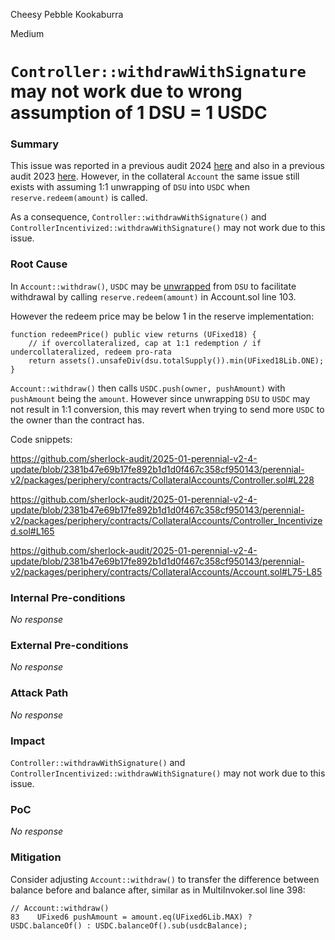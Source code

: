 Cheesy Pebble Kookaburra

Medium

# `Controller::withdrawWithSignature` may not work due to wrong assumption of 1 DSU = 1 USDC

### Summary

This issue was reported in a previous audit 2024 [here](https://github.com/sherlock-audit/2024-08-perennial-v2-update-3-judging/issues/35) and also in a previous audit 2023 [here](https://github.com/sherlock-audit/2023-07-perennial-judging/issues/22). However, in the collateral `Account` the same issue still exists with assuming 1:1 unwrapping of `DSU` into `USDC` when `reserve.redeem(amount)` is called.

As a consequence, `Controller::withdrawWithSignature()` and `ControllerIncentivized::withdrawWithSignature()` may not work due to this issue.

### Root Cause



In `Account::withdraw()`, `USDC` may be [unwrapped](https://github.com/sherlock-audit/2025-01-perennial-v2-4-update/blob/2381b47e69b17fe892b1d1d0f467c358cf950143/perennial-v2/packages/periphery/contracts/CollateralAccounts/Account.sol#L81) from `DSU` to facilitate withdrawal by calling `reserve.redeem(amount)` in Account.sol line 103.

However the redeem price may be below 1 in the reserve implementation:

```solidity
function redeemPrice() public view returns (UFixed18) {
    // if overcollateralized, cap at 1:1 redemption / if undercollateralized, redeem pro-rata
    return assets().unsafeDiv(dsu.totalSupply()).min(UFixed18Lib.ONE);
}
```

`Account::withdraw()` then calls `USDC.push(owner, pushAmount)` with `pushAmount` being the `amount`. However since unwrapping `DSU` to `USDC` may not result in 1:1 conversion, this may revert when trying to send more `USDC` to the owner than the contract has.


Code snippets:

https://github.com/sherlock-audit/2025-01-perennial-v2-4-update/blob/2381b47e69b17fe892b1d1d0f467c358cf950143/perennial-v2/packages/periphery/contracts/CollateralAccounts/Controller.sol#L228

https://github.com/sherlock-audit/2025-01-perennial-v2-4-update/blob/2381b47e69b17fe892b1d1d0f467c358cf950143/perennial-v2/packages/periphery/contracts/CollateralAccounts/Controller_Incentivized.sol#L165

https://github.com/sherlock-audit/2025-01-perennial-v2-4-update/blob/2381b47e69b17fe892b1d1d0f467c358cf950143/perennial-v2/packages/periphery/contracts/CollateralAccounts/Account.sol#L75-L85

### Internal Pre-conditions

_No response_

### External Pre-conditions

_No response_

### Attack Path

_No response_

### Impact

`Controller::withdrawWithSignature()` and `ControllerIncentivized::withdrawWithSignature()` may not work due to this issue.

### PoC

_No response_

### Mitigation

Consider adjusting `Account::withdraw()` to transfer the difference between balance before and balance after, similar as in MultiInvoker.sol line 398:

```solidity
// Account::withdraw()
83    UFixed6 pushAmount = amount.eq(UFixed6Lib.MAX) ? USDC.balanceOf() : USDC.balanceOf().sub(usdcBalance);
```